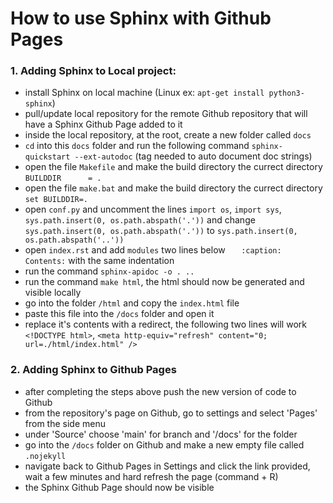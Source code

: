 # How to use Sphinx with Github Pages


### 1. Adding Sphinx to Local project:
- install Sphinx on local machine (Linux ex: ```apt-get install python3-sphinx```)
- pull/update local repository for the remote Github repository that will have a Sphinx Github Page added to it
- inside the local repository, at the root, create a new folder called ```docs```
- ```cd``` into this ```docs``` folder and run the following command ```sphinx-quickstart --ext-autodoc``` (tag needed to auto document doc strings)
- open the file ```Makefile``` and make the build directory the currect directory ```BUILDDIR      = .```
- open the file ```make.bat``` and make the build directory the currect directory ```set BUILDDIR=.```
- open ```conf.py``` and uncomment the lines ```import os```, ```import sys```, ```sys.path.insert(0, os.path.abspath('.'))``` and change ```sys.path.insert(0, os.path.abspath('.'))``` to ```sys.path.insert(0, os.path.abspath('..'))```
- open ```index.rst``` and add ```modules``` two lines below ```   :caption: Contents:``` with the same indentation
- run the command ```sphinx-apidoc -o . ..```
- run the command ```make html```, the html should now be generated and visible locally
- go into the folder ```/html``` and copy the ```index.html``` file
- paste this file into the ```/docs``` folder and open it
- replace it's contents with a redirect, the following two lines will work ```<!DOCTYPE html>```, ```<meta http-equiv="refresh" content="0; url=./html/index.html" />```
### 2. Adding Sphinx to Github Pages
- after completing the steps above push the new version of code to Github
- from the repository's page on Github, go to settings and select 'Pages' from the side menu
- under 'Source' choose 'main' for branch and '/docs' for the folder
- go into the ```/docs``` folder on Github and make a new empty file called ```.nojekyll```
- navigate back to Github Pages in Settings and click the link provided, wait a few minutes and hard refresh the page (command + R)
- the Sphinx Github Page should now be visible



